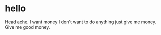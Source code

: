 # hello
Head ache. I want money I don't want to do anything just give me money. Give me good money.
